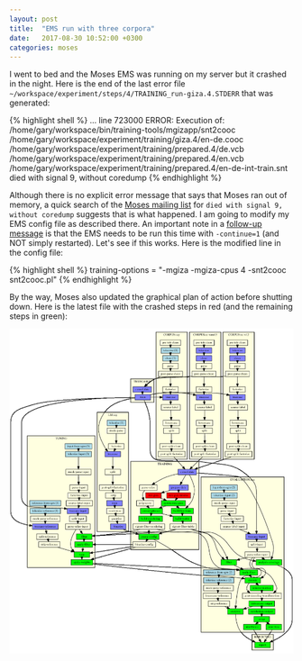 ```yaml
---
layout: post
title:  "EMS run with three corpora"
date:   2017-08-30 10:52:00 +0300
categories: moses
---
```

I went to bed and the Moses EMS was running on my server but it crashed in the night. Here is the end of the last error file `~/workspace/experiment/steps/4/TRAINING_run-giza.4.STDERR` that was generated:

{% highlight shell %}
...
line 723000
ERROR: Execution of: /home/gary/workspace/bin/training-tools/mgizapp/snt2cooc /home/gary/workspace/experiment/training/giza.4/en-de.cooc /home/gary/workspace/experiment/training/prepared.4/de.vcb /home/gary/workspace/experiment/training/prepared.4/en.vcb /home/gary/workspace/experiment/training/prepared.4/en-de-int-train.snt
  died with signal 9, without coredump
{% endhighlight %}

Although there is no explicit error message that says that Moses ran out of memory, a quick search of the [Moses mailing list](https://www.mail-archive.com/moses-support@mit.edu/msg13307.html) for `died with signal 9, without coredump` suggests that is what happened. I am going to modify my EMS config file as described there. An important note in a [follow-up message](https://www.mail-archive.com/moses-support@mit.edu/msg13308.html) is that the EMS needs to be run this time with `-continue=1` (and NOT simply restarted). Let's see if this works. Here is the modified line in the config file:

{% highlight shell %}
training-options = "-mgiza -mgiza-cpus 4 -snt2cooc snt2cooc.pl"
{% endhighlight %}

By the way, Moses also updated the graphical plan of action before shutting down. Here is the latest file with the crashed steps in red (and the remaining steps in green):

![Moses graphical plan of action 'graph.4.png'](/assets/img/graph.4.png)


